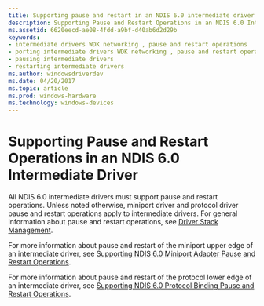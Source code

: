 ```yaml
---
title: Supporting pause and restart in an NDIS 6.0 intermediate driver
description: Supporting Pause and Restart Operations in an NDIS 6.0 Intermediate Driver
ms.assetid: 6620eecd-ae08-4fdd-a9bf-d40ab6d2d29b
keywords:
- intermediate drivers WDK networking , pause and restart operations
- porting intermediate drivers WDK networking , pause and restart operations
- pausing intermediate drivers
- restarting intermediate drivers
ms.author: windowsdriverdev
ms.date: 04/20/2017
ms.topic: article
ms.prod: windows-hardware
ms.technology: windows-devices
---
```


# Supporting Pause and Restart Operations in an NDIS 6.0 Intermediate Driver




All NDIS 6.0 intermediate drivers must support pause and restart operations. Unless noted otherwise, miniport driver and protocol driver pause and restart operations apply to intermediate drivers. For general information about pause and restart operations, see [Driver Stack Management](driver-stack-management.md).

For more information about pause and restart of the miniport upper edge of an intermediate driver, see [Supporting NDIS 6.0 Miniport Adapter Pause and Restart Operations](supporting-ndis-6-0-miniport-adapter-pause-and-restart-operations.md).

For more information about pause and restart of the protocol lower edge of an intermediate driver, see [Supporting NDIS 6.0 Protocol Binding Pause and Restart Operations](supporting-ndis-6-0-protocol-binding-pause-and-restart-operations.md).

 

 





